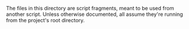 The files in this directory are script fragments, meant to be used from another script.
Unless otherwise documented, all assume they're running from the project's root directory.


